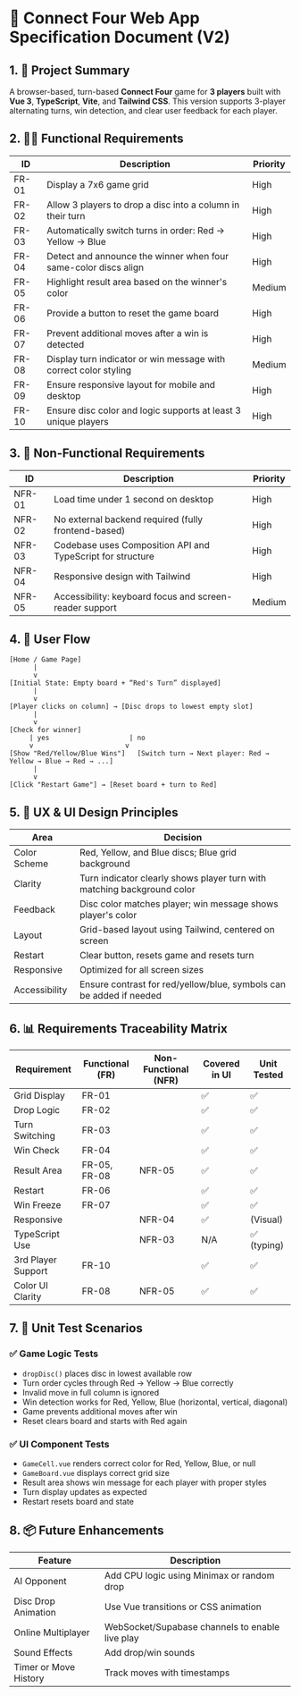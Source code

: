 
# 📝 Connect Four Web App Specification Document (V2)

## 1. 🎯 Project Summary

A browser-based, turn-based **Connect Four** game for **3 players** built with **Vue 3**, **TypeScript**, **Vite**, and **Tailwind CSS**. This version supports 3-player alternating turns, win detection, and clear user feedback for each player.

## 2. 🧑‍💻 Functional Requirements

| ID     | Description                                                              | Priority |
|--------|--------------------------------------------------------------------------|----------|
| FR-01  | Display a 7x6 game grid                                                  | High     |
| FR-02  | Allow 3 players to drop a disc into a column in their turn              | High     |
| FR-03  | Automatically switch turns in order: Red → Yellow → Blue                | High     |
| FR-04  | Detect and announce the winner when four same-color discs align         | High     |
| FR-05  | Highlight result area based on the winner's color                       | Medium   |
| FR-06  | Provide a button to reset the game board                                | High     |
| FR-07  | Prevent additional moves after a win is detected                        | High     |
| FR-08  | Display turn indicator or win message with correct color styling        | Medium   |
| FR-09  | Ensure responsive layout for mobile and desktop                         | High     |
| FR-10  | Ensure disc color and logic supports at least 3 unique players          | High     |

## 3. 🤖 Non-Functional Requirements

| ID     | Description                                                | Priority |
|--------|------------------------------------------------------------|----------|
| NFR-01 | Load time under 1 second on desktop                        | High     |
| NFR-02 | No external backend required (fully frontend-based)        | High     |
| NFR-03 | Codebase uses Composition API and TypeScript for structure | High     |
| NFR-04 | Responsive design with Tailwind                             | High     |
| NFR-05 | Accessibility: keyboard focus and screen-reader support    | Medium   |

## 4. 🔄 User Flow

```
[Home / Game Page]
      |
      v
[Initial State: Empty board + “Red's Turn” displayed]
      |
      v
[Player clicks on column] → [Disc drops to lowest empty slot]
      |
      v
[Check for winner]
     | yes                    | no
     v                       v
[Show "Red/Yellow/Blue Wins"]   [Switch turn → Next player: Red → Yellow → Blue → Red → ...]
      |
      v
[Click "Restart Game"] → [Reset board + turn to Red]
```

## 5. 🎨 UX & UI Design Principles

| Area         | Decision                                                                 |
|--------------|--------------------------------------------------------------------------|
| Color Scheme | Red, Yellow, and Blue discs; Blue grid background                        |
| Clarity      | Turn indicator clearly shows player turn with matching background color  |
| Feedback     | Disc color matches player; win message shows player's color              |
| Layout       | Grid-based layout using Tailwind, centered on screen                     |
| Restart      | Clear button, resets game and resets turn                                |
| Responsive   | Optimized for all screen sizes                                           |
| Accessibility| Ensure contrast for red/yellow/blue, symbols can be added if needed      |

## 6. 📊 Requirements Traceability Matrix

| Requirement     | Functional (FR)           | Non-Functional (NFR) | Covered in UI | Unit Tested |
|----------------|----------------------------|-----------------------|---------------|-------------|
| Grid Display    | FR-01                      |                       | ✅            | ✅          |
| Drop Logic      | FR-02                      |                       | ✅            | ✅          |
| Turn Switching  | FR-03                      |                       | ✅            | ✅          |
| Win Check       | FR-04                      |                       | ✅            | ✅          |
| Result Area     | FR-05, FR-08               | NFR-05                | ✅            | ✅          |
| Restart         | FR-06                      |                       | ✅            | ✅          |
| Win Freeze      | FR-07                      |                       | ✅            | ✅          |
| Responsive      |                            | NFR-04                | ✅            | (Visual)    |
| TypeScript Use  |                            | NFR-03                | N/A           | ✅ (typing) |
| 3rd Player Support | FR-10                  |                       | ✅            | ✅          |
| Color UI Clarity| FR-08                     | NFR-05                | ✅            | ✅          |

## 7. 🧪 Unit Test Scenarios

### ✅ Game Logic Tests

- `dropDisc()` places disc in lowest available row
- Turn order cycles through Red → Yellow → Blue correctly
- Invalid move in full column is ignored
- Win detection works for Red, Yellow, Blue (horizontal, vertical, diagonal)
- Game prevents additional moves after win
- Reset clears board and starts with Red again

### ✅ UI Component Tests

- `GameCell.vue` renders correct color for Red, Yellow, Blue, or null
- `GameBoard.vue` displays correct grid size
- Result area shows win message for each player with proper styles
- Turn display updates as expected
- Restart resets board and state

## 8. 📦 Future Enhancements

| Feature              | Description                                             |
|----------------------|---------------------------------------------------------|
| AI Opponent          | Add CPU logic using Minimax or random drop             |
| Disc Drop Animation  | Use Vue transitions or CSS animation                   |
| Online Multiplayer   | WebSocket/Supabase channels to enable live play        |
| Sound Effects        | Add drop/win sounds                                     |
| Timer or Move History| Track moves with timestamps                            |
